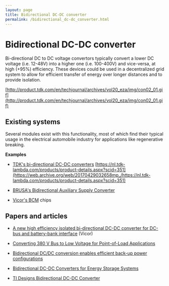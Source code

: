 ```yaml
---
layout: page
title: Bidirectional DC-DC converter
permalink: /bidirectional_dc-dc_converter.html
---
```

# Bidirectional DC-DC converter

Bi-directional DC to DC voltage convertors typically convert a lower DC voltage (i.e. 12-48V) into a higher one (i.e. 100-400V) and vice-versa, at high (+95%) efficiency. These devices could be used in a decentralized grid system to allow for efficient transfer of energy over longer distances and to provide isolation.

[http://product.tdk.com/en/techjournal/archives/vol20_eza/img/con02_01.gif](http://product.tdk.com/en/techjournal/archives/vol20_eza/img/con02_01.gif)


## Existing systems

Several modules exist with this functionality, most of which find their typical usage in the electrical automobile industry for applications like regenerative breaking.

**Examples**

* [TDK's bi-directional DC-DC converters](http://product.tdk.com/en/techjournal/archives/vol20_eza/)  [https://nl.tdk-lambda.com/products/product-details.aspx?scid=351](https://web.archive.org/web/20170429032658mp_/https://nl.tdk-lambda.com/products/product-details.aspx?scid=351)

* [BRUSA's Bidirectional Auxiliary Supply Converter](http://www.brusa.eu/en/products/converter/auxiliary-dcdc-400-v.html)

* [Vicor's BCM](https://web.archive.org/web/20170429032658mp_/https://dcgrid.hackpad.com/ogQfP2YZRWR#Vicor's-BCM) chips


## Papers and articles

* [A new high efficiency isolated bi-directional DC-DC converter for DC-bus and battery-bank interface](http://powerblog.vicorpower.com/2014/04/technical-paper-bi-directional-dc-dc-converter/) (Vicor)

* [Converting 380 V Bus to Low Voltage for Point-of-Load Applications](http://www.digikey.com/en/articles/techzone/2014/may/converting-380-v-bus-to-low-voltage-for-point-of-load-applications)

* [Bidirectional DC/DC conversion enables efficient back-up power configurations](http://www.edn-europe.com/en/bidirectional-dc/dc-conversion-enables-efficient-back-up-power-configurations.html?cmp_id=7&news_id=10003932)

* [Bidirectional DC-DC Converters for Energy Storage Systems](http://cdn.intechopen.com/pdfs-wm/20368.pdf)

* [TI Designs Bidirectional DC-DC Converter](http://www.ti.com/lit/ug/tiduai7/tiduai7.pdf)

